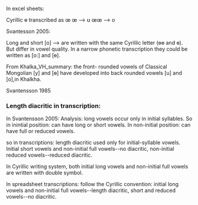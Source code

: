 In excel sheets: 

Cyrillic ɵ transcribed as œ
œ --> ʊ
œœ --> o

Svantesson 2005:

Long and short [o] --> are written with the same Cyrillic letter (ɵɵ and ɵ). But differ in vowel quality. In a narrow phonetic transcription they could be written as [o:] and [ɵ].

From Khalka_VH_summary:
the front- rounded vowels of Classical Mongolian [y] and [ɵ] have developed into back rounded vowels [u] and [o],in Khalkha.


Svantensson 1985

### Length diacritic in transcription:
In Svantensson 2005: 
Analysis: long vowels occur only in initial syllables. So in inintial position: can have long or short vowels. In non-initial position: can have full or reduced vowels.

so in transcriptions: length diacritic used only for initial-syllable vowels. Initial short vowels and non-initial full vowels--no diacritic, non-initial reduced vowels--reduced diacritic.

In Cyrillic writing system, both initial long vowels and non-initial full vowels are written with double symbol.

In spreadsheet transcriptions: follow the Cyrillic convention: initial long vowels and non-initial full vowels--length diacritic, short and reduced vowels--no diacritic.
